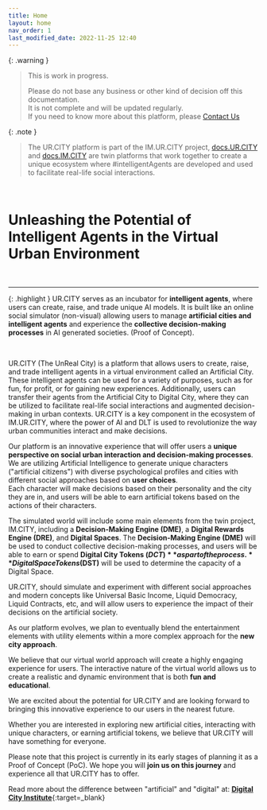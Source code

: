 ```yaml
---
title: Home
layout: home
nav_order: 1
last_modified_date: 2022-11-25 12:40
---
```


{: .warning }
>This is work in progress.
>
>Please do not base any business or other kind of decision off this documentation.   
>It is not complete and will be updated regularly.  
>If you need to know more about this platform, please [Contact Us]

{: .note }
>The UR.CITY platform is part of the IM.UR.CITY project, [docs.UR.CITY] and [docs.IM.CITY] are twin platforms that work together to create a unique ecosystem where #intelligentAgents are developed and used to facilitate real-life social interactions.

&nbsp;

# Unleashing the Potential of Intelligent Agents in the Virtual Urban Environment

&nbsp;


----------------

{: .highlight }
UR.CITY serves as an incubator for **intelligent agents**, where users can create, raise, and trade unique AI models. It is built like an online social simulator (non-visual) allowing users to manage **artificial cities and intelligent agents** and experience the **collective decision-making processes** in AI generated societies. (Proof of Concept).

&nbsp;

UR.CITY (The UnReal City) is a platform that allows users to create, raise, and trade intelligent agents in a virtual environment called an Artificial City. These intelligent agents can be used for a variety of purposes, such as for fun, for profit, or for gaining new experiences. Additionally, users can transfer their agents from the Artificial City to Digital City, where they can be utilized to facilitate real-life social interactions and augmented decision-making in urban contexts.
UR.CITY is a key component in the ecosystem of IM.UR.CITY, where the power of AI and DLT is used to revolutionize the way urban communities interact and make decisions.

Our platform is an innovative experience that will offer users a **unique perspective on social urban interaction and decision-making processes**. We are utilizing Artificial Intelligence to generate unique characters ("artificial citizens") with diverse psychological profiles and cities with different social approaches based on **user choices**.    
Each character will make decisions based on their personality and the city they are in, and users will be able to earn artificial tokens based on the actions of their characters.

The simulated world will include some main elements from the twin project, IM.CITY, including a **Decision-Making Engine (DME)**, a **Digital Rewards Engine (DRE)**, and **Digital Spaces**. The **Decision-Making Engine (DME)** will be used to conduct collective decision-making processes, and users will be able to earn or spend **Digital City Tokens ($DCT)** as part of the process. **Digital Space Tokens ($DST)** will be used to determine the capacity of a Digital Space.

UR.CITY, should simulate and experiment with different social approaches and modern concepts like Universal Basic Income, Liquid Democracy, Liquid Contracts, etc, and will allow users to experience the impact of their decisions on the artificial society.

As our platform evolves, we plan to eventually blend the entertainment elements with utility elements within a more complex approach for the **new city approach**.

We believe that our virtual world approach will create a highly engaging experience for users. The interactive nature of the virtual world allows us to create a realistic and dynamic environment that is both **fun and educational**. 

We are excited about the potential for UR.CITY and are looking forward to bringing this innovative experience to our users in the nearest future. 

Whether you are interested in exploring new artificial cities, interacting with unique characters, or earning artificial tokens, we believe that UR.CITY will have something for everyone.

Please note that this project is currently in its early stages of planning it as a Proof of Concept (PoC). We hope you will **join us on this journey** and experience all that UR.CITY has to offer.

Read more about the difference between "artificial" and "digital" at: [**Digital City Institute**](https://digital.city.institute/physical-digital-artificial/){:target=_blank}

[docs.IM.CITY]: https://docs.IM.CITY "docs.IM.CITY"
[docs.UR.CITY]: https://docs.UR.CITY "docs.UR.CITY"
[Contact Us]: /contact/ "Contact Us"